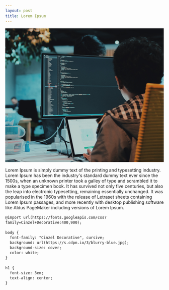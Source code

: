 ```yaml
---
layout: post
title: Lorem Ipsum
---
```

![null](/img/uploads/code.jpg)

Lorem Ipsum is simply dummy text of the printing and typesetting industry. Lorem Ipsum has been the industry's standard dummy text ever since the 1500s, when an unknown printer took a galley of type and scrambled it to make a type specimen book. It has survived not only five centuries, but also the leap into electronic typesetting, remaining essentially unchanged. It was popularised in the 1960s with the release of Letraset sheets containing Lorem Ipsum passages, and more recently with desktop publishing software like Aldus PageMaker including versions of Lorem Ipsum.

```
@import url(https://fonts.googleapis.com/css?family=Cinzel+Decorative:400,900);

body {
  font-family: "Cinzel Decorative", cursive;
  background: url(https://s.cdpn.io/3/blurry-blue.jpg);
  background-size: cover;
  color: white;
}

h1 {
  font-size: 3em;
  text-align: center;
}
```
